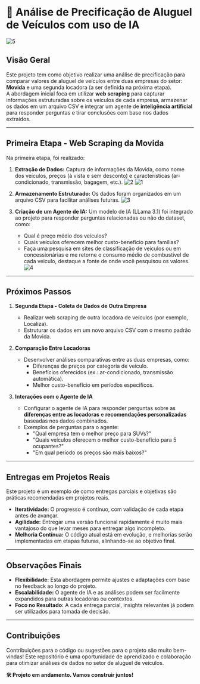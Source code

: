 # 🚗 Análise de Precificação de Aluguel de Veículos com uso de IA
![5](https://github.com/user-attachments/assets/b60cff9d-cb85-4412-bf12-0688f5665f4b)

## **Visão Geral**
Este projeto tem como objetivo realizar uma análise de precificação para comparar valores de aluguel de veículos entre duas empresas do setor: **Movida** e uma segunda locadora (a ser definida na próxima etapa).  
A abordagem inicial foca em utilizar **web scraping** para capturar informações estruturadas sobre os veículos de cada empresa, armazenar os dados em um arquivo CSV e integrar um agente de **inteligência artificial** para responder perguntas e tirar conclusões com base nos dados extraídos.

---

## **Primeira Etapa - Web Scraping da Movida**
Na primeira etapa, foi realizado:
1. **Extração de Dados:** Captura de informações da Movida, como nome dos veículos, preços (à vista e sem desconto) e características (ar-condicionado, transmissão, bagagem, etc.).
![2](https://github.com/user-attachments/assets/6d1dd12d-68db-48bb-8c6d-55ff44e30b60)
![1](https://github.com/user-attachments/assets/edfbe0bc-e2ee-4723-959b-86e453ee63db)

2. **Armazenamento Estruturado:** Os dados foram organizados em um arquivo CSV para facilitar análises futuras.
![3](https://github.com/user-attachments/assets/c68a0226-c9c0-4916-a8d7-f73241ecf5d2)

3. **Criação de um Agente de IA:** Um modelo de IA (LLama 3.1) foi integrado ao projeto para responder perguntas relacionadas ou não do dataset, como:
   - Qual é preço médio dos veículos?
   - Quais veículos oferecem melhor custo-benefício para famílias?
   - Faça uma pesquisa em sites de classificação de veiculos ou em concessionárias e me retorne o consumo médio de combustivel de cada veiculo, destaque a fonte de onde você pesquisou os valores.
![4](https://github.com/user-attachments/assets/145942b3-862c-4d31-b36e-24dcb6e93cc0)

---

## **Próximos Passos**
1. **Segunda Etapa - Coleta de Dados de Outra Empresa**
   - Realizar web scraping de outra locadora de veículos (por exemplo, Localiza).
   - Estruturar os dados em um novo arquivo CSV com o mesmo padrão da Movida.

2. **Comparação Entre Locadoras**
   - Desenvolver análises comparativas entre as duas empresas, como:
     - Diferenças de preços por categoria de veículo.
     - Benefícios oferecidos (ex.: ar-condicionado, transmissão automática).
     - Melhor custo-benefício em períodos específicos.

3. **Interações com o Agente de IA**
   - Configurar o agente de IA para responder perguntas sobre as **diferenças entre as locadoras** e **recomendações personalizadas** baseadas nos dados combinados.
   - Exemplos de perguntas para o agente:
     - "Qual empresa tem o melhor preço para SUVs?"
     - "Quais veículos oferecem o melhor custo-benefício para 5 ocupantes?"
     - "Em qual período os preços são mais baixos?"

---

## **Entregas em Projetos Reais**
Este projeto é um exemplo de como entregas parciais e objetivas são práticas recomendadas em projetos reais.  
- **Iteratividade:** O progresso é contínuo, com validação de cada etapa antes de avançar.  
- **Agilidade:** Entregar uma versão funcional rapidamente é muito mais vantajoso do que levar meses para entregar algo incompleto.  
- **Melhoria Contínua:** O código atual está em evolução, e melhorias serão implementadas em etapas futuras, alinhando-se ao objetivo final.  

---

## **Observações Finais**
- **Flexibilidade:** Esta abordagem permite ajustes e adaptações com base no feedback ao longo do projeto.  
- **Escalabilidade:** O agente de IA e as análises podem ser facilmente expandidos para outras locadoras ou contextos.  
- **Foco no Resultado:** A cada entrega parcial, insights relevantes já podem ser utilizados para tomada de decisão.  

---

## **Contribuições**
Contribuições para o código ou sugestões para o projeto são muito bem-vindas! Este repositório é uma oportunidade de aprendizado e colaboração para otimizar análises de dados no setor de aluguel de veículos.

**🛠️ Projeto em andamento. Vamos construir juntos!**  
